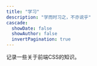 ```yaml
---
title: "学习"
description: "学而时习之，不亦说乎"
cascade:
  showDate: false
  showAuthor: false
  invertPagination: true
---
```


记录一些关于前端CSS的知识。
